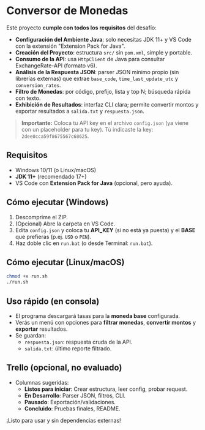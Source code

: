 # Conversor de Monedas

Este proyecto **cumple con todos los requisitos** del desafío:
- **Configuración del Ambiente Java**: solo necesitas JDK 11+ y VS Code con la extensión "Extension Pack for Java".
- **Creación del Proyecto**: estructura `src/` sin `pom.xml`, simple y portable.
- **Consumo de la API**: usa `HttpClient` de Java para consultar ExchangeRate-API (formato v6).
- **Análisis de la Respuesta JSON**: parser JSON mínimo propio (sin librerías externas) que extrae `base_code`, `time_last_update_utc` y `conversion_rates`.
- **Filtro de Monedas**: por código, prefijo, lista y top N; búsqueda rápida con texto.
- **Exhibición de Resultados**: interfaz CLI clara; permite convertir montos y exportar resultados a `salida.txt` y `respuesta.json`.

> **Importante:** Coloca tu API key en el archivo `config.json` (ya viene con un placeholder para tu key). Tú indicaste la key: `2dee0cca59f8675567c68625`.

## Requisitos
- Windows 10/11 (o Linux/macOS)
- **JDK 11+** (recomendado 17+)
- VS Code con **Extension Pack for Java** (opcional, pero ayuda).

## Cómo ejecutar (Windows)
1. Descomprime el ZIP.
2. (Opcional) Abre la carpeta en VS Code.
3. Edita `config.json` y coloca tu **API_KEY** (si no está ya puesta) y el **BASE** que prefieras (p.ej. `USD` o `PEN`).
4. Haz doble clic en `run.bat` (o desde Terminal: `run.bat`).

## Cómo ejecutar (Linux/macOS)
```bash
chmod +x run.sh
./run.sh
```

## Uso rápido (en consola)
- El programa descargará tasas para la **moneda base** configurada.
- Verás un menú con opciones para **filtrar monedas**, **convertir montos** y **exportar** resultados.
- Se guardan:
  - `respuesta.json`: respuesta cruda de la API.
  - `salida.txt`: último reporte filtrado.

## Trello (opcional, no evaluado)
- Columnas sugeridas:
  - **Listos para iniciar**: Crear estructura, leer config, probar request.
  - **En Desarrollo**: Parser JSON, filtros, CLI.
  - **Pausado**: Exportación/validaciones.
  - **Concluido**: Pruebas finales, README.

¡Listo para usar y sin dependencias externas!
